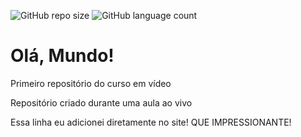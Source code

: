 ![GitHub repo size](https://img.shields.io/github/repo-size/cleitonsantana39/ola-mundo?label=tamanho%20do%20reposit%C3%B3rio&style=for-the-badge) ![GitHub language count](https://img.shields.io/github/languages/count/cleitonsantana39/ola-mundo?style=plastic)

# Olá, Mundo!
 Primeiro repositório do curso em vídeo

Repositório criado durante uma aula ao vivo

Essa linha eu adicionei diretamente no site! QUE IMPRESSIONANTE!
